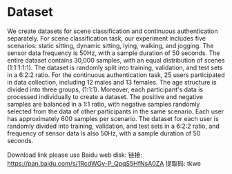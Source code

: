 # Dataset

We create datasets for scene classification and continuous authentication separately. For scene classification task, our experiment includes five scenarios: static sitting, dynamic sitting, lying, walking, and jogging. The sensor data frequency is 50Hz, with a sample duration of 50 seconds. The entire dataset contains 30,000 samples, with an equal distribution of scenes (1:1:1:1:1). The dataset is randomly split into training, validation, and test sets in a 6:2:2 ratio. For the continuous authentication task, 25 users participated in data collection, including 12 males and 13 females. The age structure is divided into three groups, (1:1:1). Moreover, each participant's data is processed individually to create a dataset. The positive and negative samples are balanced in a 1:1 ratio, with negative samples randomly selected from the data of other participants in the same scenario. Each user has approximately 600 samples per scenario. The dataset for each user is randomly divided into training, validation, and test sets in a 6:2:2 ratio, and frequency of sensor data is also 50Hz, with a sample duration of 50 seconds.


Download link please use Baidu web disk:
链接: https://pan.baidu.com/s/1RcdWGv-P_QpqS5HfNsA0ZA 提取码: tkwe 
